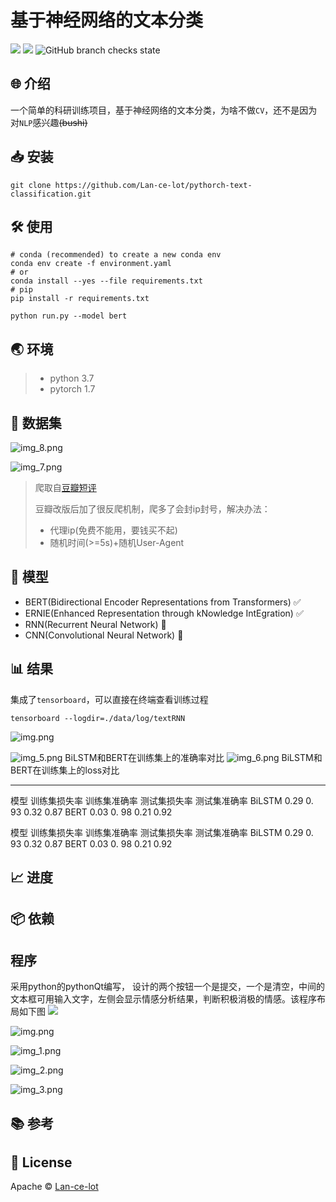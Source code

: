 # 基于神经网络的文本分类

[![](https://img.shields.io/badge/language-python-blue.svg)](https://github.com/Lan-ce-lot)
![](https://img.shields.io/badge/license-Apache-blue.svg)
![GitHub branch checks state](https://img.shields.io/github/checks-status/lan-ce-lot/pythorch_text_classification/master?logoColor=blue)

## 🌐 介绍
一个简单的科研训练项目，基于神经网络的文本分类，为啥不做`CV`，还不是因为对`NLP`感兴趣~~(bushi)~~

## 📥 安装
`git clone https://github.com/Lan-ce-lot/pythorch-text-classification.git`
## 🛠 使用
```shell
# conda (recommended) to create a new conda env
conda env create -f environment.yaml
# or
conda install --yes --file requirements.txt
# pip
pip install -r requirements.txt
```

```shell
python run.py --model bert
```


## 🌏 环境
> * python 3.7
> * pytorch 1.7

## 💾 数据集

![img_8.png](img/img_8.png)

![img_7.png](img/img_7.png)

>爬取自[豆瓣短评](https://movie.douban.com/)
>
>豆瓣改版后加了很反爬机制，爬多了会封ip封号，解决办法：
> * 代理ip(免费不能用，要钱买不起)
> * 随机时间(>=5s)+随机User-Agent
## 🚙 模型
* BERT(Bidirectional Encoder Representations from Transformers) ✅
* ERNIE(Enhanced Representation through kNowledge IntEgration) ✅
* RNN(Recurrent Neural Network) 🤡
* CNN(Convolutional Neural Network) 🤡

## 📊 结果
集成了`tensorboard`，可以直接在终端查看训练过程
```shell
tensorboard --logdir=./data/log/textRNN
```
![img.png](tensorboard-X/img.png)

![img_5.png](img/img_5.png)
BiLSTM和BERT在训练集上的准确率对比
![img_6.png](img/img_6.png)
BiLSTM和BERT在训练集上的loss对比

---

模型	训练集损失率	训练集准确率	测试集损失率	测试集准确率
BiLSTM	0.29	0. 93	0.32	0.87
BERT	0.03	0. 98	0.21	0.92

模型	训练集损失率	训练集准确率	测试集损失率	测试集准确率
BiLSTM	0.29	0. 93	0.32	0.87
BERT	0.03	0. 98	0.21	0.92

## 📈 进度


## 📦 依赖

## 程序
采用python的pythonQt编写，
设计的两个按钮一个是提交，一个是清空，中间的文本框可用输入文字，左侧会显示情感分析结果，判断积极消极的情感。该程序布局如下图
![](img/img_4.png)

![img.png](img/img.png)

![img_1.png](img/img_1.png)

![img_2.png](img/img_2.png)

![img_3.png](img/img_3.png)

## 📚 参考


## 📝 License
Apache © [Lan-ce-lot](https://github.com/Lan-ce-lot)
